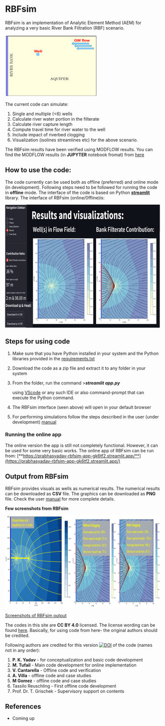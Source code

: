 # RBFsim

RBFsim is an implementation of Analytic Element Method (AEM) for analyzing a very basic River Bank Filtration (RBF) scenario.


<img src="https://github.com/HTWDMAR/RBFsim/blob/main/Manual/RBFsim.png" width="300" height="200">

The current code can simulate:

1. Single and multiple (<6) wells
2. Calculate river water portion in the filterate
3. Calculate river capture length
4. Compute travel time for river water to the well
5. Include impact of riverbed clogging
6. Visualization (isolines streamlines etc) for the above scenario.

The RBFsim results have been verified using MODFLOW results. You can find the MODFLOW results (in **JUPYTER** notebook fromat) from [here](https://github.com/HTWDMAR/RBFsim/tree/main/Model%20verification)

## How to use the code:

The code currently can be used both as offline (preferred) and online mode (in development). Following steps need to be followed for running the code in **offline** mode. The interface of the code is based on Python [**streamlit**](https://streamlit.io/) library. The interface of RBFsim (online/0ffline)is:

<img src="https://github.com/HTWDMAR/RBFsim/blob/main/Manual/RBFsim%20Interface.png" width="700" height="400">


## Steps for using code 

1. Make sure that you have Python installed in your system and the Python libraries provided in the [requirements.txt](https://github.com/HTWDMAR/RBFsim/blob/main/requirements.txt)
2. Download the code as a zip file and extract it to any folder in your system
3. From the folder, run the command >_**streamlit app.py**_ 
   
    using [VScode](https://code.visualstudio.com/) or any such IDE or also command-prompt that can execute the Python command.
4. The RBFsim interface (seen above) will open in your default browser
5. For performing simulations follow the steps described in the user (under development) [manual](https://github.com/HTWDMAR/RBFsim/blob/main/Manual/RBFsim%20User%20Manual_03.09.2022.pdf) 

### Running the online app

The online version the app is still not completely functional. However, it can be used for some very basic works. The online app of RBFsim can be run from:
[**https://prabhasyadav-rbfsim-app-gk6tf2.streamlit.app/**](https://prabhasyadav-rbfsim-app-gk6tf2.streamlit.app/)

## Output from RBFsim
RBFsim provides visuals as wells as numerical results. The numerical results can be downloaded as **CSV** file. The graphics can be downloaded as **PNG** file. Check the user [manual](https://github.com/HTWDMAR/RBFsim/blob/main/Manual/RBFsim%20User%20Manual_03.09.2022.pdf) for more complete details.

**Few screenshots from RBFsim**

<img src="https://github.com/HTWDMAR/RBFsim/blob/main/Manual/screenshot.png" width="800" height="300">

[Screenshots of RBFsim output](https://github.com/HTWDMAR/RBFsim/blob/main/Manual/screenshot.png)


The codes in this site are **CC BY 4.0** licensed. The license wording can be found [here](https://creativecommons.org/licenses/by/4.0/).
Basically, for using code from here- the original authors should be credited.



Following authors are credited for this version [![DOI](https://zenodo.org/badge/576730534.svg)](https://zenodo.org/badge/latestdoi/576730534) of the code (names not in any order):

1. **P. K. Yadav** - for conceptualization and basic code development
2. **M. Tufail** - Main code development for online implementation
3. **V. Cantarella** - Offline code and verification
4. **A. Villa** - offline code and case studies
5. **M Gomez** - offline code and case studies
6. Tassilo Reuschling - First offline code development
7. Prof. Dr. T. Grischek - Supervisory support on contents

## References

- Coming up


